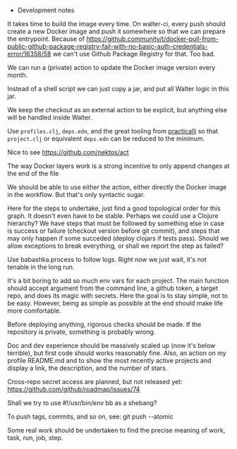 * Development notes

It takes time to build the image every time. On walter-ci, every push
should create a new Docker image and push it somewhere so that we can
prepare the entrypoint. Because of
https://github.community/t/docker-pull-from-public-github-package-registry-fail-with-no-basic-auth-credentials-error/16358/58
we can't use Github Package Registry for that. Too bad.

We can run a (private) action to update the Docker image version every
month.

Instead of a shell script we can just copy a jar, and put all Walter
logic in this jar.

We keep the checkout as an external action to be explicit, but
anything else will be handled inside Walter.

Use `profiles.clj`, `deps.edn`, and the great tooling from
[practicalli](https://github.com/practicalli/clojure-deps-edn) so that
`project.clj` or equivalent `deps.edn` can be reduced to the minimum.

Nice to see https://github.com/nektos/act

The way Docker layers work is a strong incentive to only append
changes at the end of the file

We should be able to use either the action, either directly the Docker
image in the workflow. But that's only syntactic sugar.

Here for the steps to undertake, just find a good topological order
for this graph. It doesn't even have to be stable. Perhaps we could
use a Clojure hierarchy? We have steps that must be followed by
something else in case is success or failure (checkout version before
git commit), and steps that may only happen if some succeded (deploy
clojars if tests pass). Should we allow exceptions to break
everything, or shall we report the step as failed?

Use babashka.process to follow logs. Right now we just wait, it's not
tenable in the long run.

It's a bit boring to add so much env vars for each project. The main
function should accept argument from the command line, a github token,
a target repo, and does its magic with secrets. Here the goal is to
stay simple, not to be easy. However, being as simple as possible at
the end should make life more comfortable.

Before deploying anything, rigorous checks should be made. If the
repository is private, something is probably wrong.

Doc and dev experience should be massively scaled up (now it's below
terrible), but first code should works reasonably fine. Also, an
action on my profile README.md and to show the most recently active
projects and display a link, the description, and the number of stars.

Cross-repo secret access are planned, but not released yet:
https://github.com/github/roadmap/issues/74

Shall we try to use #!/usr/bin/env bb as a shebang?

To push tags, commits, and so on, see: git push --atomic

Some real work should be undertaken to find the precise meaning of
work, task, run, job, step.
